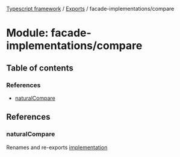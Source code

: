 [Typescript framework](../index.md) / [Exports](../modules.md) / facade-implementations/compare

# Module: facade-implementations/compare

## Table of contents

### References

- [naturalCompare](facade_implementations_compare.md#naturalcompare)

## References

### naturalCompare

Renames and re-exports [implementation](facade_implementations_compare_natural_compare_wrapper.md#implementation)
